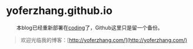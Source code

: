 # yoferzhang.github.io

 　　本blog已经重新部署在[coding](https://coding.net/u/yoferzhang/p/yoferzhang/git)了，Github这里只是留一个备份。

 >欢迎光临我的博客：[http://yoferzhang.com/](http://yoferzhang.com/)
